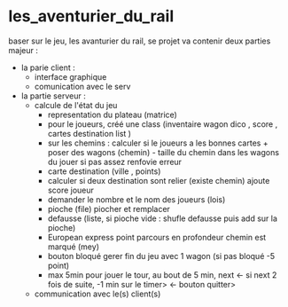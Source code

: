 # les_aventurier_du_rail

baser sur le jeu, les avanturier du rail, se projet va contenir deux parties majeur : 
 - la parie client :
     - interface graphique
     - comunication avec le serv
 - la partie serveur : 
     - calcule de l'état du jeu
        - representation du plateau (matrice) 
        - pour le joueurs, créé une class (inventaire wagon dico , score , cartes destination list )
        - sur les chemins : calculer si le joueurs a les bonnes cartes + poser des wagons (chemin) - taille du chemin dans les wagons du jouer si pas assez renfovie erreur 
        - carte destination (ville , points)
        - calculer si deux destination sont relier (existe chemin)  ajoute score joueur
        - demander le nombre et le nom des joueurs (lois)
        - pioche (file) piocher et remplacer
        - defausse (liste, si pioche vide : shufle defausse puis add sur la pioche)
        - European express point parcours en profondeur chemin est marqué (mey) 
        - bouton bloqué gerer fin du jeu avec 1 wagon (si pas bloqué -5 point)
        - max 5min pour jouer le tour, au bout de 5 min, next
       <- si next 2 fois de suite, -1 min sur le timer>
       <- bouton quitter> 
     - communication avec le(s) client(s)

 